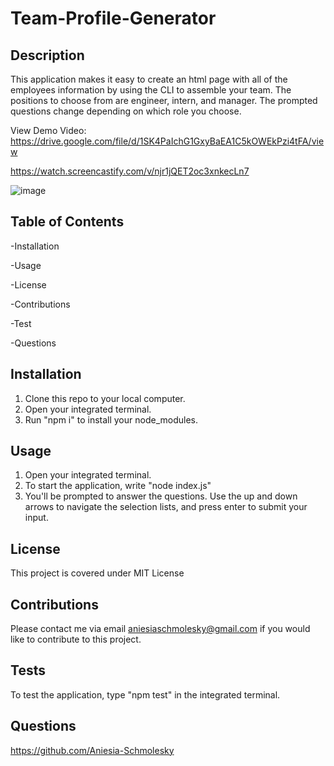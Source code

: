 # Team-Profile-Generator

## Description

This application makes it easy to create an html page with all of the employees information by using the CLI to assemble your team. The positions to choose from are engineer, intern, and manager. The prompted questions change depending on which role you choose.

View Demo Video: https://drive.google.com/file/d/1SK4PaIchG1GxyBaEA1C5kOWEkPzi4tFA/view

https://watch.screencastify.com/v/njr1jQET2oc3xnkecLn7

![image](https://user-images.githubusercontent.com/85134150/137662036-c215bbdc-f2b9-4890-92dd-38eebbdeb842.png)

## Table of Contents

-Installation

-Usage

-License

-Contributions

-Test

-Questions

## Installation

1. Clone this repo to your local computer.
2. Open your integrated terminal.
3. Run "npm i" to install your node_modules.

## Usage

1. Open your integrated terminal.
2. To start the application, write "node index.js"
3. You'll be prompted to answer the questions. Use the up and down arrows to navigate the selection lists, and press enter to submit your input.

## License

This project is covered under MIT License

## Contributions

Please contact me via email aniesiaschmolesky@gmail.com if you would like to contribute to this project.

## Tests

To test the application, type "npm test" in the integrated terminal.

## Questions

https://github.com/Aniesia-Schmolesky
